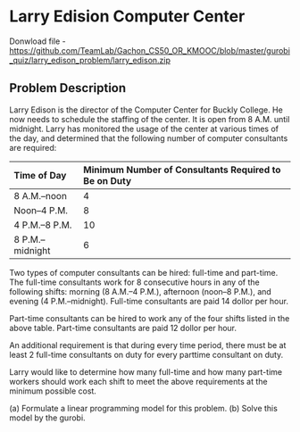 # Larry Edision Computer Center

Donwload file - https://github.com/TeamLab/Gachon_CS50_OR_KMOOC/blob/master/gurobi_quiz/larry_edison_problem/larry_edison.zip

## Problem Description
Larry Edison is the director of the Computer Center for Buckly College. He now needs to schedule the staffing of the center. It is open from 8 A.M. until midnight. Larry has monitored the usage of the center at various times of the day, and determined that the following number of computer consultants are required:

| Time of Day | Minimum Number of Consultants Required to Be on Duty |
|:------------|:-----------------------------------------------------|
| 8 A.M.–noon	 |                4                                       |
| Noon–4 P.M.	 |                 8                                     |
| 4 P.M.–8 P.M.	|                   10                                   |
| 8 P.M.–midnight	|                 6                                     |

Two types of computer consultants can be hired: full-time and part-time. The full-time consultants work for 8 consecutive hours in any of the following shifts: morning (8 A.M.–4 P.M.), afternoon (noon–8 P.M.), and evening (4 P.M.–midnight). Full-time consultants are paid 14 dollor per hour.

Part-time consultants can be hired to work any of the four shifts listed in the above table. Part-time consultants are paid 12 dollor per hour.

An additional requirement is that during every time period, there must be at least 2 full-time consultants on duty for every parttime consultant on duty.

Larry would like to determine how many full-time and how many part-time workers should work each shift to meet the above requirements at the minimum possible cost.

(a) Formulate a linear programming model for this problem.
(b) Solve this model by the gurobi.